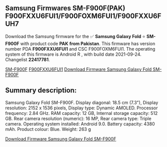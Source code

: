<h2>Samsung Firmwares SM-F900F(PAK) F900FXXU6FUI1/F900FOXM6FUI1/F900FXXU6FUH7</h2>
Download the Samsung firmware for the ✅ <strong>Samsung Galaxy Fold </strong> ⭐ <strong>SM-F900F</strong> with product code <strong>PAK</strong> <strong> from Pakistan</strong>. This firmware has version number PDA <strong>F900FXXU6FUI1</strong> and CSC F900FOXM6FUI1. The operating system of this firmware is Android R , with build date 2021-09-24. Changelist <strong>22417781</strong>.


[SM-F900F](https://samfirm.shop/samsung/model/SM-F900F)
[F900FXXU6FUI1](https://samfirm.shop/samsung/pda/F900FXXU6FUI1)
[Download Firmware Samsung Galaxy Fold SM-F900F](https://samfirm.shop/samsung/firmware/459418)
<h2>Summary description:</h2>
<p>Samsung Galaxy Fold SM-F900F. Display diagonal: 18.5 cm (7.3"), Display resolution: 2152 x 1536 pixels, Display type: Dynamic AMOLED. Processor frequency: 2.84 GHz. RAM capacity: 12 GB, Internal storage capacity: 512 GB. Rear camera resolution (numeric): 16 MP, Rear camera type: Triple camera. Operating system installed: Android 9.0. Battery capacity: 4380 mAh. Product colour: Blue. Weight: 263 g</p>


[Download Firmware Samsung Galaxy Fold SM-F900F](https://samfirm.shop/samsung/firmware/459418)
